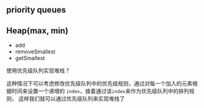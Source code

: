 ## priority queues
## Heap(max, min)

- add
- removeSmallest
- getSmallest


使用优先级队列实现堆栈？

这种情况下可以考虑修改优先级队列中的优先级规则，通过对每一个加入的元素根据时间来设置一个递增的
`index`，接着通过该`index`来作为优先级队列中的排列规则，
这样我们就可以通过优先级队列来实现堆栈了
